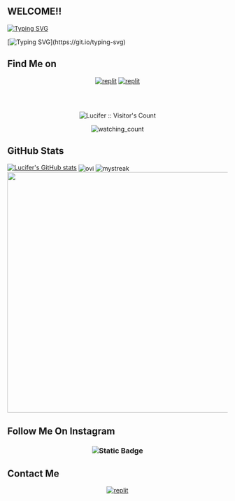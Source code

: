 ## WELCOME!!

<a href="https://git.io/typing-svg"><img src="https://readme-typing-svg.demolab.com?font=Fira+Code&pause=1000&color=3BF723&center=true&vCenter=true&multiline=true&random=true&width=435&lines=Welcome+to+My+Profile+.." alt="Typing SVG" /></a>
</p>

[![Typing SVG](https://readme-typing-svg.demolab.com?font=Fira+Code&pause=1000&color=3BF723&center=true&vCenter=true&multiline=true&random=true&width=435&lines=I'm+still+Learning+..)](https://git.io/typing-svg)

## Find Me on

</p>
<p align="center">
<a href="https://instagram.com/fwbajakita"><img alt="replit" src="https://img.shields.io/badge/-Instagram-black?style=for-the-badge&logo=instagram&logoColor=white"/></a> <a href="https://telegram.me/LuciferReborns"><img alt="replit" src="https://img.shields.io/badge/-Telegram-black?style=for-the-badge&logo=telegram&logoColor=white"/></a>
</p>

<br>
<br>
<p align="center">
<img src="https://profile-counter.glitch.me/{jonesroot}/count.svg" alt="Lucifer :: Visitor's Count" />

<p align="center">
<img src="https://komarev.com/ghpvc/?username=jonesroot&color=656b68" alt="watching_count" />
</p>

## GitHub Stats

[![Lucifer's GitHub stats](https://github-readme-stats.vercel.app/api?username=jonesroot&show_icons=true&theme=dark#gh-dark-mode-only)](https://github.com/jonesroot/github-readme-stats#gh-dark-mode-only)
<img align="center" src="https://github-readme-stats.vercel.app/api/top-langs?username=jonesroot&show_icons=true&locale=en&layout=compact&theme=chartreuse-dark" alt="ovi"/>
<img align="center" src="https://github-readme-streak-stats.herokuapp.com/?user=jonesroot&theme=chartreuse-dark" alt="mystreak"/>
<a href="https://github.com/jonesroot"><img width=550 src="https://github-profile-trophy.vercel.app/?username=jonesroot&theme=dracula&no-frame=true&title=Commit"/></a>

## Follow Me On Instagram

<h3 align="center">
<img alt="Static Badge" src="https://img.shields.io/badge/Instagram-blue?style=social&logo=Telegram&logoColor=black&label=Find%20Me%20On&labelColor=black&color=black&cacheSeconds=3600&link=https%3A%2F%2Fwww.instagram.com%2Ffwbajakita">
</p>

## Contact Me 

<p align="center">
<a href="https://telegram.me/LuciferReborns"><img alt="replit" src="https://img.shields.io/badge/-Telegram-blue?style=for-the-badge&logo=telegram&logoColor=white"/></a>
